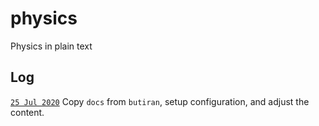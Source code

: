 # physics
Physics in plain text

## Log
[`25 Jul 2020`]() Copy `docs` from `butiran`, setup configuration, and adjust the content. <br />
